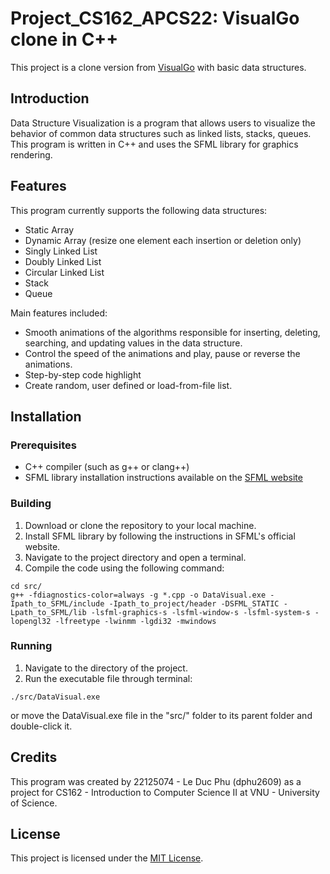 # Project_CS162_APCS22: VisualGo clone in C++

This project is a clone version from [VisualGo](https://visualgo.net/en) with basic data structures.

## Introduction

Data Structure Visualization is a program that allows users to visualize the behavior of common data structures such as linked lists, stacks, queues. This program is written in C++ and uses the SFML library for graphics rendering.

## Features
This program currently supports the following data structures:
- Static Array
- Dynamic Array (resize one element each insertion or deletion only)
- Singly Linked List
- Doubly Linked List
- Circular Linked List
- Stack
- Queue


Main features included:
- Smooth animations of the algorithms responsible for inserting, deleting, searching, and updating values in the data structure.
- Control the speed of the animations and play, pause or reverse the animations.
- Step-by-step code highlight
- Create random, user defined or load-from-file list.

## Installation

### Prerequisites

- C++ compiler (such as g++ or clang++)
- SFML library installation instructions available on the [SFML website](https://www.sfml-dev.org/download.php)

### Building

1. Download or clone the repository to your local machine.
2. Install SFML library by following the instructions in SFML's official website.
3. Navigate to the project directory and open a terminal.
4. Compile the code using the following command:
```console
cd src/
g++ -fdiagnostics-color=always -g *.cpp -o DataVisual.exe -Ipath_to_SFML/include -Ipath_to_project/header -DSFML_STATIC -Lpath_to_SFML/lib -lsfml-graphics-s -lsfml-window-s -lsfml-system-s -lopengl32 -lfreetype -lwinmm -lgdi32 -mwindows
```

### Running

1. Navigate to the directory of the project.
2. Run the executable file through terminal:
```console
./src/DataVisual.exe
```
or move the DataVisual.exe file in the "src/" folder to its parent folder and double-click it.

## Credits

This program was created by 22125074 - Le Duc Phu (dphu2609) as a project for CS162 - Introduction to Computer Science II at VNU - University of Science.

## License

This project is licensed under the [MIT License](https://opensource.org/licenses/MIT).

